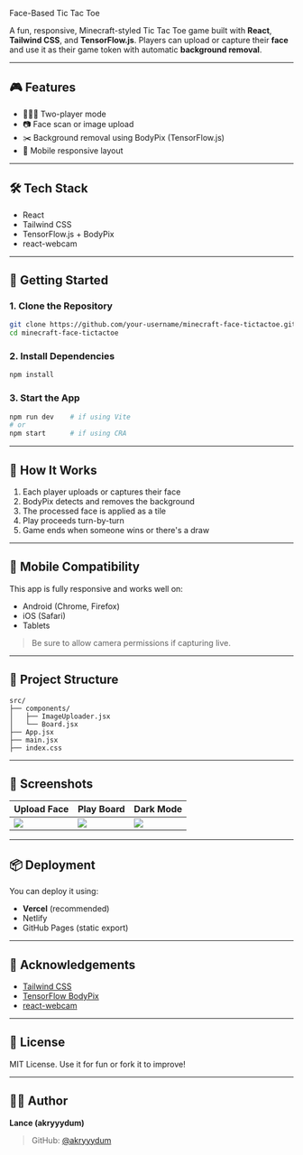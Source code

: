 Face-Based Tic Tac Toe

A fun, responsive, Minecraft-styled Tic Tac Toe game built with **React**, **Tailwind CSS**, and **TensorFlow\.js**. Players can upload or capture their **face** and use it as their game token with automatic **background removal**.

---

## 🎮 Features

* 🧑‍🤝‍🧑 Two-player mode
* 📷 Face scan or image upload
* ✂️ Background removal using BodyPix (TensorFlow\.js)
* 📱 Mobile responsive layout

---

## 🛠️ Tech Stack

* React
* Tailwind CSS
* TensorFlow\.js + BodyPix
* react-webcam

---

## 🚀 Getting Started

### 1. Clone the Repository

```bash
git clone https://github.com/your-username/minecraft-face-tictactoe.git
cd minecraft-face-tictactoe
```

### 2. Install Dependencies

```bash
npm install
```

### 3. Start the App

```bash
npm run dev    # if using Vite
# or
npm start      # if using CRA
```

---

## 🧠 How It Works

1. Each player uploads or captures their face
2. BodyPix detects and removes the background
3. The processed face is applied as a tile
4. Play proceeds turn-by-turn
5. Game ends when someone wins or there's a draw

---

## 📱 Mobile Compatibility

This app is fully responsive and works well on:

* Android (Chrome, Firefox)
* iOS (Safari)
* Tablets

> Be sure to allow camera permissions if capturing live.

---

## 📁 Project Structure

```
src/
├── components/
│   ├── ImageUploader.jsx
│   └── Board.jsx
├── App.jsx
├── main.jsx
├── index.css
```

---

## 🌈 Screenshots

| Upload Face                  | Play Board             | Dark Mode                  |
| ---------------------------- | ---------------------- | -------------------------- |
| ![](screens/face-upload.png) | ![](screens/board.png) | ![](screens/dark-mode.png) |

---

## 📦 Deployment

You can deploy it using:

* **Vercel** (recommended)
* Netlify
* GitHub Pages (static export)

---

## 🙏 Acknowledgements

* [Tailwind CSS](https://tailwindcss.com)
* [TensorFlow BodyPix](https://github.com/tensorflow/tfjs-models/tree/master/body-pix)
* [react-webcam](https://www.npmjs.com/package/react-webcam)

---

## 📃 License

MIT License. Use it for fun or fork it to improve!

---

## 👨‍💻 Author

**Lance (akryyydum)**

> GitHub: [@akryyydum](https://github.com/akryyydum)
